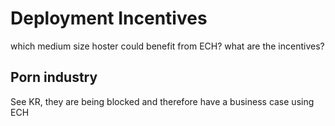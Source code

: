 # Deployment Incentives

which medium size hoster could benefit from ECH?
what are the incentives?
## Porn industry

 See KR, they are being blocked and therefore have a business case using ECH
 